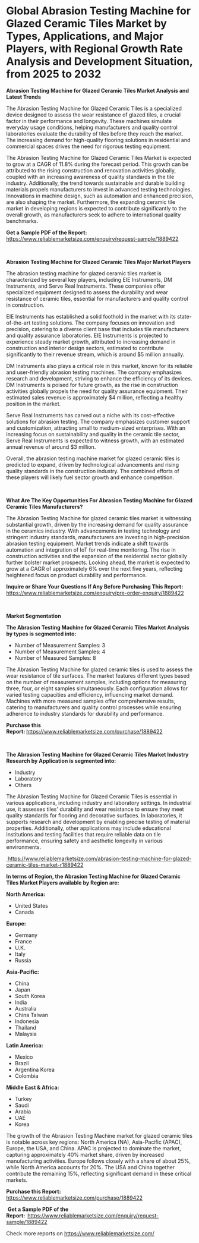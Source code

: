 <p><h1>Global Abrasion Testing Machine for Glazed Ceramic Tiles Market by Types, Applications, and Major Players, with Regional Growth Rate Analysis and Development Situation, from 2025 to 2032</h1></p><p><strong>Abrasion Testing Machine for Glazed Ceramic Tiles Market Analysis and Latest Trends</strong></p>
<p><p>The Abrasion Testing Machine for Glazed Ceramic Tiles is a specialized device designed to assess the wear resistance of glazed tiles, a crucial factor in their performance and longevity. These machines simulate everyday usage conditions, helping manufacturers and quality control laboratories evaluate the durability of tiles before they reach the market. The increasing demand for high-quality flooring solutions in residential and commercial spaces drives the need for rigorous testing equipment.</p><p>The Abrasion Testing Machine for Glazed Ceramic Tiles Market is expected to grow at a CAGR of 11.8% during the forecast period. This growth can be attributed to the rising construction and renovation activities globally, coupled with an increasing awareness of quality standards in the tile industry. Additionally, the trend towards sustainable and durable building materials propels manufacturers to invest in advanced testing technologies. Innovations in machine design, such as automation and enhanced precision, are also shaping the market. Furthermore, the expanding ceramic tile market in developing regions is expected to contribute significantly to the overall growth, as manufacturers seek to adhere to international quality benchmarks.</p></p>
<p><strong>Get a Sample PDF of the Report:&nbsp;</strong> <a href="https://www.reliablemarketsize.com/enquiry/request-sample/1889422?utm_campaign=1897&utm_medium=2&utm_source=Github&utm_content=ia&utm_term=14012025&utm_id=abrasion-testing-machine-for-glazed-ceramic-tiles">https://www.reliablemarketsize.com/enquiry/request-sample/1889422</a></p>
<p>&nbsp;</p>
<p><strong>Abrasion Testing Machine for Glazed Ceramic Tiles Major Market Players</strong></p>
<p><p>The abrasion testing machine for glazed ceramic tiles market is characterized by several key players, including EIE Instruments, DM Instruments, and Serve Real Instruments. These companies offer specialized equipment designed to assess the durability and wear resistance of ceramic tiles, essential for manufacturers and quality control in construction.</p><p>EIE Instruments has established a solid foothold in the market with its state-of-the-art testing solutions. The company focuses on innovation and precision, catering to a diverse client base that includes tile manufacturers and quality assurance laboratories. EIE Instruments is projected to experience steady market growth, attributed to increasing demand in construction and interior design sectors, estimated to contribute significantly to their revenue stream, which is around $5 million annually.</p><p>DM Instruments also plays a critical role in this market, known for its reliable and user-friendly abrasion testing machines. The company emphasizes research and development, striving to enhance the efficiency of its devices. DM Instruments is poised for future growth, as the rise in construction activities globally propels the need for quality assurance equipment. Their estimated sales revenue is approximately $4 million, reflecting a healthy position in the market.</p><p>Serve Real Instruments has carved out a niche with its cost-effective solutions for abrasion testing. The company emphasizes customer support and customization, attracting small to medium-sized enterprises. With an increasing focus on sustainability and quality in the ceramic tile sector, Serve Real Instruments is expected to witness growth, with an estimated annual revenue of around $3 million.</p><p>Overall, the abrasion testing machine market for glazed ceramic tiles is predicted to expand, driven by technological advancements and rising quality standards in the construction industry. The combined efforts of these players will likely fuel sector growth and enhance competition.</p></p>
<p>&nbsp;</p>
<p><strong>What Are The Key Opportunities For Abrasion Testing Machine for Glazed Ceramic Tiles Manufacturers?</strong></p>
<p><p>The Abrasion Testing Machine for glazed ceramic tiles market is witnessing substantial growth, driven by the increasing demand for quality assurance in the ceramics industry. With advancements in testing technology and stringent industry standards, manufacturers are investing in high-precision abrasion testing equipment. Market trends indicate a shift towards automation and integration of IoT for real-time monitoring. The rise in construction activities and the expansion of the residential sector globally further bolster market prospects. Looking ahead, the market is expected to grow at a CAGR of approximately 6% over the next five years, reflecting heightened focus on product durability and performance.</p></p>
<p><strong>Inquire or Share Your Questions If Any Before Purchasing This Report:</strong> <a href="https://www.reliablemarketsize.com/enquiry/pre-order-enquiry/1889422?utm_campaign=1897&utm_medium=2&utm_source=Github&utm_content=ia&utm_term=14012025&utm_id=abrasion-testing-machine-for-glazed-ceramic-tiles">https://www.reliablemarketsize.com/enquiry/pre-order-enquiry/1889422</a></p>
<p>&nbsp;</p>
<p><strong>Market Segmentation</strong></p>
<p><strong>The Abrasion Testing Machine for Glazed Ceramic Tiles Market Analysis by types is segmented into:</strong></p>
<p><ul><li>Number of Measurement Samples: 3</li><li>Number of Measurement Samples: 4</li><li>Number of Measured Samples: 8</li></ul></p>
<p><p>The Abrasion Testing Machine for glazed ceramic tiles is used to assess the wear resistance of tile surfaces. The market features different types based on the number of measurement samples, including options for measuring three, four, or eight samples simultaneously. Each configuration allows for varied testing capacities and efficiency, influencing market demand. Machines with more measured samples offer comprehensive results, catering to manufacturers and quality control processes while ensuring adherence to industry standards for durability and performance.</p></p>
<p><strong>Purchase this Report:&nbsp;</strong><a href="https://www.reliablemarketsize.com/purchase/1889422?utm_campaign=1897&utm_medium=2&utm_source=Github&utm_content=ia&utm_term=14012025&utm_id=abrasion-testing-machine-for-glazed-ceramic-tiles">https://www.reliablemarketsize.com/purchase/1889422</a></p>
<p>&nbsp;</p>
<p><strong>The Abrasion Testing Machine for Glazed Ceramic Tiles Market Industry Research by Application is segmented into:</strong></p>
<p><ul><li>Industry</li><li>Laboratory</li><li>Others</li></ul></p>
<p><p>The Abrasion Testing Machine for Glazed Ceramic Tiles is essential in various applications, including industry and laboratory settings. In industrial use, it assesses tiles' durability and wear resistance to ensure they meet quality standards for flooring and decorative surfaces. In laboratories, it supports research and development by enabling precise testing of material properties. Additionally, other applications may include educational institutions and testing facilities that require reliable data on tile performance, ensuring safety and aesthetic longevity in various environments.</p></p>
<p><a href="https://www.reliablemarketsize.com/abrasion-testing-machine-for-glazed-ceramic-tiles-market-r1889422?utm_campaign=1897&utm_medium=2&utm_source=Github&utm_content=ia&utm_term=14012025&utm_id=abrasion-testing-machine-for-glazed-ceramic-tiles">&nbsp;https://www.reliablemarketsize.com/abrasion-testing-machine-for-glazed-ceramic-tiles-market-r1889422</a></p>
<p><strong>In terms of Region, the Abrasion Testing Machine for Glazed Ceramic Tiles Market Players available by Region are:</strong></p>
<p>
    <p> <strong> North America: </strong>
        <ul>
            <li>United States</li>
            <li>Canada</li>
        </ul>
        </p> 
    <p> <strong> Europe: </strong>
        <ul>
            <li>Germany</li>
            <li>France</li>
            <li>U.K.</li>
            <li>Italy</li>
            <li>Russia</li>
        </ul>
        </p> 
    <p> <strong> Asia-Pacific: </strong>
        <ul>
            <li>China</li>
            <li>Japan</li>
            <li>South Korea</li>
            <li>India</li>
            <li>Australia</li>
            <li>China Taiwan</li>
            <li>Indonesia</li>
            <li>Thailand</li>
            <li>Malaysia</li>
        </ul>
        </p> 
    <p> <strong> Latin America: </strong>
        <ul>
            <li>Mexico</li>
            <li>Brazil</li>
            <li>Argentina Korea</li>
            <li>Colombia</li>
        </ul>
        </p> 
    <p> <strong> Middle East & Africa: </strong>
        <ul>
            <li>Turkey</li>
            <li>Saudi</li>
            <li>Arabia</li>
            <li>UAE</li>
            <li>Korea</li>
        </ul>
    </p>
    </p>
<p><p>The growth of the Abrasion Testing Machine market for glazed ceramic tiles is notable across key regions: North America (NA), Asia-Pacific (APAC), Europe, the USA, and China. APAC is projected to dominate the market, capturing approximately 40% market share, driven by increased manufacturing activities. Europe follows closely with a share of about 25%, while North America accounts for 20%. The USA and China together contribute the remaining 15%, reflecting significant demand in these critical markets.</p></p>
<p><strong>Purchase this Report: </strong><a href="https://www.reliablemarketsize.com/purchase/1889422?utm_campaign=1897&utm_medium=2&utm_source=Github&utm_content=ia&utm_term=14012025&utm_id=abrasion-testing-machine-for-glazed-ceramic-tiles">https://www.reliablemarketsize.com/purchase/1889422</a></p>
<p>&nbsp;<strong>Get a Sample PDF of the Report:&nbsp;&nbsp;</strong><a href="https://www.reliablemarketsize.com/enquiry/request-sample/1889422?utm_campaign=1897&utm_medium=2&utm_source=Github&utm_content=ia&utm_term=14012025&utm_id=abrasion-testing-machine-for-glazed-ceramic-tiles">https://www.reliablemarketsize.com/enquiry/request-sample/1889422</a></p>
<p><strong></strong></p>
<p>Check more reports on <a href="https://www.reliablemarketsize.com/?utm_campaign=1897&utm_medium=2&utm_source=Github&utm_content=ia&utm_term=14012025&utm_id=abrasion-testing-machine-for-glazed-ceramic-tiles">https://www.reliablemarketsize.com/</a></p>